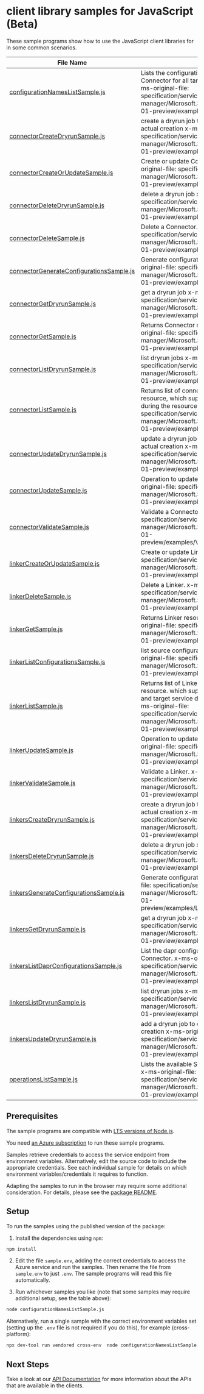 # client library samples for JavaScript (Beta)

These sample programs show how to use the JavaScript client libraries for in some common scenarios.

| **File Name**                                                                     | **Description**                                                                                                                                                                                                                                                                                  |
| --------------------------------------------------------------------------------- | ------------------------------------------------------------------------------------------------------------------------------------------------------------------------------------------------------------------------------------------------------------------------------------------------ |
| [configurationNamesListSample.js][configurationnameslistsample]                   | Lists the configuration names generated by Service Connector for all target, client types, auth types. x-ms-original-file: specification/servicelinker/resource-manager/Microsoft.ServiceLinker/preview/2024-07-01-preview/examples/ConfigurationNamesList.json                                  |
| [connectorCreateDryrunSample.js][connectorcreatedryrunsample]                     | create a dryrun job to do necessary check before actual creation x-ms-original-file: specification/servicelinker/resource-manager/Microsoft.ServiceLinker/preview/2024-07-01-preview/examples/ConnectorDryrunCreate.json                                                                         |
| [connectorCreateOrUpdateSample.js][connectorcreateorupdatesample]                 | Create or update Connector resource. x-ms-original-file: specification/servicelinker/resource-manager/Microsoft.ServiceLinker/preview/2024-07-01-preview/examples/PutConnector.json                                                                                                              |
| [connectorDeleteDryrunSample.js][connectordeletedryrunsample]                     | delete a dryrun job x-ms-original-file: specification/servicelinker/resource-manager/Microsoft.ServiceLinker/preview/2024-07-01-preview/examples/ConnectorDryrunDelete.json                                                                                                                      |
| [connectorDeleteSample.js][connectordeletesample]                                 | Delete a Connector. x-ms-original-file: specification/servicelinker/resource-manager/Microsoft.ServiceLinker/preview/2024-07-01-preview/examples/DeleteConnector.json                                                                                                                            |
| [connectorGenerateConfigurationsSample.js][connectorgenerateconfigurationssample] | Generate configurations for a Connector. x-ms-original-file: specification/servicelinker/resource-manager/Microsoft.ServiceLinker/preview/2024-07-01-preview/examples/GenerateConfigurations.json                                                                                                |
| [connectorGetDryrunSample.js][connectorgetdryrunsample]                           | get a dryrun job x-ms-original-file: specification/servicelinker/resource-manager/Microsoft.ServiceLinker/preview/2024-07-01-preview/examples/ConnectorDryrunGet.json                                                                                                                            |
| [connectorGetSample.js][connectorgetsample]                                       | Returns Connector resource for a given name. x-ms-original-file: specification/servicelinker/resource-manager/Microsoft.ServiceLinker/preview/2024-07-01-preview/examples/Connectors.json                                                                                                        |
| [connectorListDryrunSample.js][connectorlistdryrunsample]                         | list dryrun jobs x-ms-original-file: specification/servicelinker/resource-manager/Microsoft.ServiceLinker/preview/2024-07-01-preview/examples/ConnectorDryrunList.json                                                                                                                           |
| [connectorListSample.js][connectorlistsample]                                     | Returns list of connector which connects to the resource, which supports to config the target service during the resource provision. x-ms-original-file: specification/servicelinker/resource-manager/Microsoft.ServiceLinker/preview/2024-07-01-preview/examples/ConnectorList.json             |
| [connectorUpdateDryrunSample.js][connectorupdatedryrunsample]                     | update a dryrun job to do necessary check before actual creation x-ms-original-file: specification/servicelinker/resource-manager/Microsoft.ServiceLinker/preview/2024-07-01-preview/examples/ConnectorDryrunUpdate.json                                                                         |
| [connectorUpdateSample.js][connectorupdatesample]                                 | Operation to update an existing Connector. x-ms-original-file: specification/servicelinker/resource-manager/Microsoft.ServiceLinker/preview/2024-07-01-preview/examples/PatchConnector.json                                                                                                      |
| [connectorValidateSample.js][connectorvalidatesample]                             | Validate a Connector. x-ms-original-file: specification/servicelinker/resource-manager/Microsoft.ServiceLinker/preview/2024-07-01-preview/examples/ValidateConnectorSuccess.json                                                                                                                 |
| [linkerCreateOrUpdateSample.js][linkercreateorupdatesample]                       | Create or update Linker resource. x-ms-original-file: specification/servicelinker/resource-manager/Microsoft.ServiceLinker/preview/2024-07-01-preview/examples/PutLinker.json                                                                                                                    |
| [linkerDeleteSample.js][linkerdeletesample]                                       | Delete a Linker. x-ms-original-file: specification/servicelinker/resource-manager/Microsoft.ServiceLinker/preview/2024-07-01-preview/examples/DeleteLinker.json                                                                                                                                  |
| [linkerGetSample.js][linkergetsample]                                             | Returns Linker resource for a given name. x-ms-original-file: specification/servicelinker/resource-manager/Microsoft.ServiceLinker/preview/2024-07-01-preview/examples/Linker.json                                                                                                               |
| [linkerListConfigurationsSample.js][linkerlistconfigurationssample]               | list source configurations for a Linker. x-ms-original-file: specification/servicelinker/resource-manager/Microsoft.ServiceLinker/preview/2024-07-01-preview/examples/GetConfigurations.json                                                                                                     |
| [linkerListSample.js][linkerlistsample]                                           | Returns list of Linkers which connects to the resource. which supports to config both application and target service during the resource provision. x-ms-original-file: specification/servicelinker/resource-manager/Microsoft.ServiceLinker/preview/2024-07-01-preview/examples/LinkerList.json |
| [linkerUpdateSample.js][linkerupdatesample]                                       | Operation to update an existing Linker. x-ms-original-file: specification/servicelinker/resource-manager/Microsoft.ServiceLinker/preview/2024-07-01-preview/examples/PatchLinker.json                                                                                                            |
| [linkerValidateSample.js][linkervalidatesample]                                   | Validate a Linker. x-ms-original-file: specification/servicelinker/resource-manager/Microsoft.ServiceLinker/preview/2024-07-01-preview/examples/ValidateLinkerSuccess.json                                                                                                                       |
| [linkersCreateDryrunSample.js][linkerscreatedryrunsample]                         | create a dryrun job to do necessary check before actual creation x-ms-original-file: specification/servicelinker/resource-manager/Microsoft.ServiceLinker/preview/2024-07-01-preview/examples/PutDryrun.json                                                                                     |
| [linkersDeleteDryrunSample.js][linkersdeletedryrunsample]                         | delete a dryrun job x-ms-original-file: specification/servicelinker/resource-manager/Microsoft.ServiceLinker/preview/2024-07-01-preview/examples/DeleteDryrun.json                                                                                                                               |
| [linkersGenerateConfigurationsSample.js][linkersgenerateconfigurationssample]     | Generate configurations for a Linker. x-ms-original-file: specification/servicelinker/resource-manager/Microsoft.ServiceLinker/preview/2024-07-01-preview/examples/LinkerGenerateConfigurations.json                                                                                             |
| [linkersGetDryrunSample.js][linkersgetdryrunsample]                               | get a dryrun job x-ms-original-file: specification/servicelinker/resource-manager/Microsoft.ServiceLinker/preview/2024-07-01-preview/examples/GetDryrun.json                                                                                                                                     |
| [linkersListDaprConfigurationsSample.js][linkerslistdaprconfigurationssample]     | List the dapr configuration supported by Service Connector. x-ms-original-file: specification/servicelinker/resource-manager/Microsoft.ServiceLinker/preview/2024-07-01-preview/examples/GetDaprConfigurations.json                                                                              |
| [linkersListDryrunSample.js][linkerslistdryrunsample]                             | list dryrun jobs x-ms-original-file: specification/servicelinker/resource-manager/Microsoft.ServiceLinker/preview/2024-07-01-preview/examples/ListDryrun.json                                                                                                                                    |
| [linkersUpdateDryrunSample.js][linkersupdatedryrunsample]                         | add a dryrun job to do necessary check before actual creation x-ms-original-file: specification/servicelinker/resource-manager/Microsoft.ServiceLinker/preview/2024-07-01-preview/examples/PatchDryrun.json                                                                                      |
| [operationsListSample.js][operationslistsample]                                   | Lists the available ServiceLinker REST API operations. x-ms-original-file: specification/servicelinker/resource-manager/Microsoft.ServiceLinker/preview/2024-07-01-preview/examples/OperationsList.json                                                                                          |

## Prerequisites

The sample programs are compatible with [LTS versions of Node.js](https://github.com/nodejs/release#release-schedule).

You need [an Azure subscription][freesub] to run these sample programs.

Samples retrieve credentials to access the service endpoint from environment variables. Alternatively, edit the source code to include the appropriate credentials. See each individual sample for details on which environment variables/credentials it requires to function.

Adapting the samples to run in the browser may require some additional consideration. For details, please see the [package README][package].

## Setup

To run the samples using the published version of the package:

1. Install the dependencies using `npm`:

```bash
npm install
```

2. Edit the file `sample.env`, adding the correct credentials to access the Azure service and run the samples. Then rename the file from `sample.env` to just `.env`. The sample programs will read this file automatically.

3. Run whichever samples you like (note that some samples may require additional setup, see the table above):

```bash
node configurationNamesListSample.js
```

Alternatively, run a single sample with the correct environment variables set (setting up the `.env` file is not required if you do this), for example (cross-platform):

```bash
npx dev-tool run vendored cross-env  node configurationNamesListSample.js
```

## Next Steps

Take a look at our [API Documentation][apiref] for more information about the APIs that are available in the clients.

[configurationnameslistsample]: https://github.com/Azure/azure-sdk-for-js/blob/main/sdk/servicelinker/arm-servicelinker/samples/v2-beta/javascript/configurationNamesListSample.js
[connectorcreatedryrunsample]: https://github.com/Azure/azure-sdk-for-js/blob/main/sdk/servicelinker/arm-servicelinker/samples/v2-beta/javascript/connectorCreateDryrunSample.js
[connectorcreateorupdatesample]: https://github.com/Azure/azure-sdk-for-js/blob/main/sdk/servicelinker/arm-servicelinker/samples/v2-beta/javascript/connectorCreateOrUpdateSample.js
[connectordeletedryrunsample]: https://github.com/Azure/azure-sdk-for-js/blob/main/sdk/servicelinker/arm-servicelinker/samples/v2-beta/javascript/connectorDeleteDryrunSample.js
[connectordeletesample]: https://github.com/Azure/azure-sdk-for-js/blob/main/sdk/servicelinker/arm-servicelinker/samples/v2-beta/javascript/connectorDeleteSample.js
[connectorgenerateconfigurationssample]: https://github.com/Azure/azure-sdk-for-js/blob/main/sdk/servicelinker/arm-servicelinker/samples/v2-beta/javascript/connectorGenerateConfigurationsSample.js
[connectorgetdryrunsample]: https://github.com/Azure/azure-sdk-for-js/blob/main/sdk/servicelinker/arm-servicelinker/samples/v2-beta/javascript/connectorGetDryrunSample.js
[connectorgetsample]: https://github.com/Azure/azure-sdk-for-js/blob/main/sdk/servicelinker/arm-servicelinker/samples/v2-beta/javascript/connectorGetSample.js
[connectorlistdryrunsample]: https://github.com/Azure/azure-sdk-for-js/blob/main/sdk/servicelinker/arm-servicelinker/samples/v2-beta/javascript/connectorListDryrunSample.js
[connectorlistsample]: https://github.com/Azure/azure-sdk-for-js/blob/main/sdk/servicelinker/arm-servicelinker/samples/v2-beta/javascript/connectorListSample.js
[connectorupdatedryrunsample]: https://github.com/Azure/azure-sdk-for-js/blob/main/sdk/servicelinker/arm-servicelinker/samples/v2-beta/javascript/connectorUpdateDryrunSample.js
[connectorupdatesample]: https://github.com/Azure/azure-sdk-for-js/blob/main/sdk/servicelinker/arm-servicelinker/samples/v2-beta/javascript/connectorUpdateSample.js
[connectorvalidatesample]: https://github.com/Azure/azure-sdk-for-js/blob/main/sdk/servicelinker/arm-servicelinker/samples/v2-beta/javascript/connectorValidateSample.js
[linkercreateorupdatesample]: https://github.com/Azure/azure-sdk-for-js/blob/main/sdk/servicelinker/arm-servicelinker/samples/v2-beta/javascript/linkerCreateOrUpdateSample.js
[linkerdeletesample]: https://github.com/Azure/azure-sdk-for-js/blob/main/sdk/servicelinker/arm-servicelinker/samples/v2-beta/javascript/linkerDeleteSample.js
[linkergetsample]: https://github.com/Azure/azure-sdk-for-js/blob/main/sdk/servicelinker/arm-servicelinker/samples/v2-beta/javascript/linkerGetSample.js
[linkerlistconfigurationssample]: https://github.com/Azure/azure-sdk-for-js/blob/main/sdk/servicelinker/arm-servicelinker/samples/v2-beta/javascript/linkerListConfigurationsSample.js
[linkerlistsample]: https://github.com/Azure/azure-sdk-for-js/blob/main/sdk/servicelinker/arm-servicelinker/samples/v2-beta/javascript/linkerListSample.js
[linkerupdatesample]: https://github.com/Azure/azure-sdk-for-js/blob/main/sdk/servicelinker/arm-servicelinker/samples/v2-beta/javascript/linkerUpdateSample.js
[linkervalidatesample]: https://github.com/Azure/azure-sdk-for-js/blob/main/sdk/servicelinker/arm-servicelinker/samples/v2-beta/javascript/linkerValidateSample.js
[linkerscreatedryrunsample]: https://github.com/Azure/azure-sdk-for-js/blob/main/sdk/servicelinker/arm-servicelinker/samples/v2-beta/javascript/linkersCreateDryrunSample.js
[linkersdeletedryrunsample]: https://github.com/Azure/azure-sdk-for-js/blob/main/sdk/servicelinker/arm-servicelinker/samples/v2-beta/javascript/linkersDeleteDryrunSample.js
[linkersgenerateconfigurationssample]: https://github.com/Azure/azure-sdk-for-js/blob/main/sdk/servicelinker/arm-servicelinker/samples/v2-beta/javascript/linkersGenerateConfigurationsSample.js
[linkersgetdryrunsample]: https://github.com/Azure/azure-sdk-for-js/blob/main/sdk/servicelinker/arm-servicelinker/samples/v2-beta/javascript/linkersGetDryrunSample.js
[linkerslistdaprconfigurationssample]: https://github.com/Azure/azure-sdk-for-js/blob/main/sdk/servicelinker/arm-servicelinker/samples/v2-beta/javascript/linkersListDaprConfigurationsSample.js
[linkerslistdryrunsample]: https://github.com/Azure/azure-sdk-for-js/blob/main/sdk/servicelinker/arm-servicelinker/samples/v2-beta/javascript/linkersListDryrunSample.js
[linkersupdatedryrunsample]: https://github.com/Azure/azure-sdk-for-js/blob/main/sdk/servicelinker/arm-servicelinker/samples/v2-beta/javascript/linkersUpdateDryrunSample.js
[operationslistsample]: https://github.com/Azure/azure-sdk-for-js/blob/main/sdk/servicelinker/arm-servicelinker/samples/v2-beta/javascript/operationsListSample.js
[apiref]: https://learn.microsoft.com/javascript/api/@azure/arm-servicelinker?view=azure-node-preview
[freesub]: https://azure.microsoft.com/free/
[package]: https://github.com/Azure/azure-sdk-for-js/tree/main/sdk/servicelinker/arm-servicelinker/README.md
